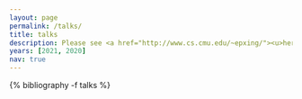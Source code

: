 ```yaml
---
layout: page
permalink: /talks/
title: talks
description: Please see <a href="http://www.cs.cmu.edu/~epxing/"><u>here</u></a> for earlier talks.
years: [2021, 2020]
nav: true
---
```


<div class="publications">
<!-- <h2>talks</h2> -->
{% bibliography -f talks %}


</div>

